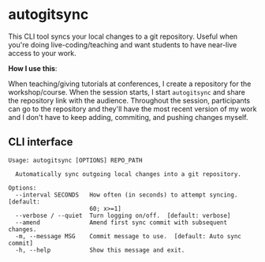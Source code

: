 # autogitsync

This CLI tool syncs your local changes to a git repository.
Useful when you're doing live-coding/teaching and want students to have near-live access to your work.

**How I use this**:

When teaching/giving tutorials at conferences, I create a repository for the workshop/course.
When the session starts, I start `autogitsync` and share the repository link with the audience.
Throughout the session, participants can go to the repository and they'll have the most recent version of my work and I don't have to keep adding, commiting, and pushing changes myself.

## CLI interface

```
Usage: autogitsync [OPTIONS] REPO_PATH

  Automatically sync outgoing local changes into a git repository.

Options:
  --interval SECONDS   How often (in seconds) to attempt syncing.  [default:
                       60; x>=1]
  --verbose / --quiet  Turn logging on/off.  [default: verbose]
  --amend              Amend first sync commit with subsequent changes.
  -m, --message MSG    Commit message to use.  [default: Auto sync commit]
  -h, --help           Show this message and exit.
```
